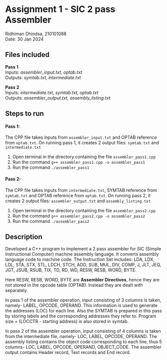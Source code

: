 # Assignment 1 - SIC 2 pass Assembler
Ridhiman Dhindsa, 210101088  
Date: 30 Jan 2024  

## Files included
**Pass 1**  
Inputs: *assembler_input.txt, optab.txt*  
Outputs: *symtab.txt, intermediate.txt*  

**Pass 2**  
Inputs: *intermediate.txt, symtab.txt, optab.txt*  
Outputs: *assembler_output.txt, assembly_listing.txt*

## Steps to run
#### Pass 1:
The CPP file takes inputs from `assembler_input.txt` and OPTAB reference from 
`optab.txt`. On running pass 1, it creates 2 output files: `symtab.txt` and `intermediate.txt`
1) Open terminal in the directory containing the file `assembler_pass1.cpp`  
2) Run the command `g++ assembler_pass1.cpp -o assembler_pass1`
3) Run the command `./assembler_pass1`  

#### Pass 2:
The CPP file takes inputs from `intermediate.txt`, SYMTAB reference from `symtab.txt` and OPTAB reference from `optab.txt`. On running pass 2, it creates 2 output files: `assembler_output.txt` and `assembly_listing.txt`
1) Open terminal in the directory containing the file `assembler_pass2.cpp`  
2) Run the command `g++ assembler_pass2.cpp -o assembler_pass2`
3) Run the command `./assembler_pass2` 

## Description
Developed a C++ program to implement a 2 pass assembler for SIC (Simple Instructional Computer) machine assembly language. It converts assembly language code to machine code.
The Instruction Set includes: LDA, LDX, LDL, STA, STX, STL, LDCH, STCH, ADD, SUB, MUL, DIV, COMP, J, JLT, JEQ, JGT, JSUB, RSUB, TIX, TD, RD, WD, RESW, RESB, WORD, BYTE.  

Here RESW, RESB, WORD, BYTE are **Assembler Directives**, hence they are not stored in the opcode table (OPTAB). Instead they are dealt with separately.   

In pass 1 of the assembler operation, input consisting of 3 columns is taken, namely- LABEL, OPCODE, OPERAND. This information is used to generate the addresses (LOC) for each line. Also the SYMTAB is prepared in this pass by storing labels and the corresponding addresses they refer to. Program size = (LOCCTR - starting address) is also stored in symtab.  

In pass 2 of the assembler operation, input consisting of 4 columns is taken from the intermediate file, namely- LOC, LABEL, OPCODE, OPERAND. The assembly listing contains the object code corresponding to each line, thus 5 columns- LOC, LABEL, OPCODE, OPERAND, OBJECT_CODE. The assembler output contains Header record, Text records and End record. 